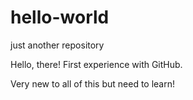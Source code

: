 # hello-world
just another repository

Hello, there!  First experience with GitHub.

Very new to all of this but need to learn!
